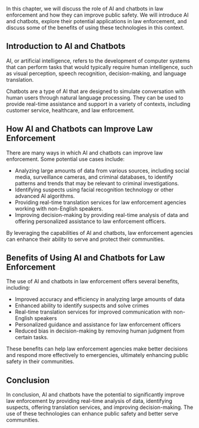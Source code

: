 
In this chapter, we will discuss the role of AI and chatbots in law enforcement and how they can improve public safety. We will introduce AI and chatbots, explore their potential applications in law enforcement, and discuss some of the benefits of using these technologies in this context.

Introduction to AI and Chatbots
-------------------------------

AI, or artificial intelligence, refers to the development of computer systems that can perform tasks that would typically require human intelligence, such as visual perception, speech recognition, decision-making, and language translation.

Chatbots are a type of AI that are designed to simulate conversation with human users through natural language processing. They can be used to provide real-time assistance and support in a variety of contexts, including customer service, healthcare, and law enforcement.

How AI and Chatbots can Improve Law Enforcement
-----------------------------------------------

There are many ways in which AI and chatbots can improve law enforcement. Some potential use cases include:

* Analyzing large amounts of data from various sources, including social media, surveillance cameras, and criminal databases, to identify patterns and trends that may be relevant to criminal investigations.
* Identifying suspects using facial recognition technology or other advanced AI algorithms.
* Providing real-time translation services for law enforcement agencies working with non-English speakers.
* Improving decision-making by providing real-time analysis of data and offering personalized assistance to law enforcement officers.

By leveraging the capabilities of AI and chatbots, law enforcement agencies can enhance their ability to serve and protect their communities.

Benefits of Using AI and Chatbots for Law Enforcement
-----------------------------------------------------

The use of AI and chatbots in law enforcement offers several benefits, including:

* Improved accuracy and efficiency in analyzing large amounts of data
* Enhanced ability to identify suspects and solve crimes
* Real-time translation services for improved communication with non-English speakers
* Personalized guidance and assistance for law enforcement officers
* Reduced bias in decision-making by removing human judgment from certain tasks.

These benefits can help law enforcement agencies make better decisions and respond more effectively to emergencies, ultimately enhancing public safety in their communities.

Conclusion
----------

In conclusion, AI and chatbots have the potential to significantly improve law enforcement by providing real-time analysis of data, identifying suspects, offering translation services, and improving decision-making. The use of these technologies can enhance public safety and better serve communities.
